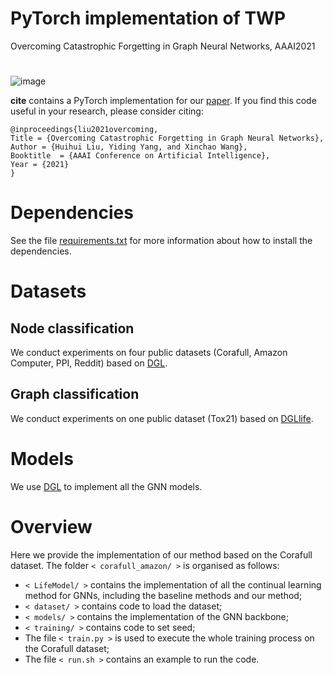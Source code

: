 # PyTorch implementation of TWP
Overcoming Catastrophic Forgetting in Graph Neural Networks, AAAI2021

# 
![image](https://github.com/hhliu79/TWP/blob/master/overview.png)

**cite** contains a PyTorch implementation for our [paper](https://arxiv.org/pdf/2012.06002.pdf).  If you find this code useful in your research, please consider citing:

    @inproceedings{liu2021overcoming,
	Title = {Overcoming Catastrophic Forgetting in Graph Neural Networks},
	Author = {Huihui Liu, Yiding Yang, and Xinchao Wang},
	Booktitle  = {AAAI Conference on Artificial Intelligence},
	Year = {2021}
    }

# Dependencies
See the file [requirements.txt](https://github.com/hhliu79/TWP/blob/master/requirements.txt) for more information about how to install the dependencies.

# Datasets
## Node classification
We conduct experiments on four public datasets (Corafull, Amazon Computer, PPI, Reddit) based on [DGL](https://docs.dgl.ai/en/0.4.x/).<br>

## Graph classification
We conduct experiments on one public dataset (Tox21) based on [DGLlife](https://lifesci.dgl.ai/index.html).

# Models
We use [DGL](https://docs.dgl.ai/en/0.4.x/) to implement all the GNN models.

# Overview
Here we provide the implementation of our method based on the Corafull dataset. The folder `< corafull_amazon/ >` is organised as follows:
* `< LifeModel/ >` contains the implementation of all the continual learning method for GNNs, including the baseline methods and our method;
* `< dataset/ >`  contains code to load the dataset; 
* `< models/ >` contains the implementation of the GNN backbone;
* `< training/ >` contains code to set seed;
* The file `< train.py >` is used to execute the whole training process on the Corafull dataset;
* The file `< run.sh >` contains an example to run the code.

